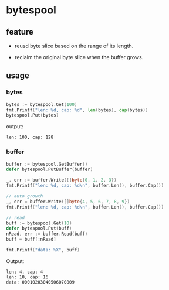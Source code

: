 # bytespool

## feature

- reusd byte slice based on the range of its length.

- reclaim the original byte slice when the buffer grows.

## usage

### bytes
```go
bytes := bytespool.Get(100)
fmt.Printf("len: %d, cap: %d", len(bytes), cap(bytes))
bytespool.Put(bytes)
```
output:
```
len: 100, cap: 128
```

### buffer
```go
buffer := bytespool.GetBuffer()
defer bytespool.PutBuffer(buffer)

_, err := buffer.Write([]byte{0, 1, 2, 3})
fmt.Printf("len: %d, cap: %d\n", buffer.Len(), buffer.Cap())

// auto growth
_, err = buffer.Write([]byte{4, 5, 6, 7, 8, 9})
fmt.Printf("len: %d, cap: %d\n", buffer.Len(), buffer.Cap())

// read
buff := bytespool.Get(10)
defer bytespool.Put(buff)
nRead, err := buffer.Read(buff)
buff = buff[:nRead]

fmt.Printf("data: %X", buff)
```
Output:
```
len: 4, cap: 4
len: 10, cap: 16
data: 00010203040506070809
```
